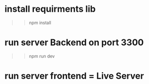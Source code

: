 # install requirments lib
>> npm install
# run server Backend on port 3300
>> npm run dev

# run server frontend = Live Server

